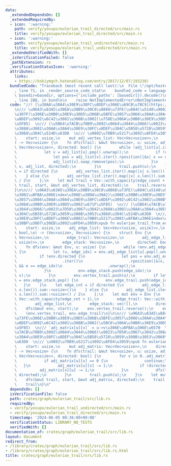 ```yaml
---
data:
  _extendedDependsOn: []
  _extendedRequiredBy:
  - icon: ':warning:'
    path: verify/yosupo/eulerian_trail_directed/src/main.rs
    title: verify/yosupo/eulerian_trail_directed/src/main.rs
  - icon: ':warning:'
    path: verify/yosupo/eulerian_trail_undirected/src/main.rs
    title: verify/yosupo/eulerian_trail_undirected/src/main.rs
  _extendedVerifiedWith: []
  _isVerificationFailed: false
  _pathExtension: rs
  _verificationStatusIcon: ':warning:'
  attributes:
    links:
    - https://kokiymgch.hatenablog.com/entry/2017/12/07/193238)
  bundledCode: "Traceback (most recent call last):\n  File \"/opt/hostedtoolcache/Python/3.10.14/x64/lib/python3.10/site-packages/onlinejudge_verify/documentation/build.py\"\
    , line 71, in _render_source_code_stat\n    bundled_code = language.bundle(stat.path,\
    \ basedir=basedir, options={'include_paths': [basedir]}).decode()\n  File \"/opt/hostedtoolcache/Python/3.10.14/x64/lib/python3.10/site-packages/onlinejudge_verify/languages/rust.py\"\
    , line 288, in bundle\n    raise NotImplementedError\nNotImplementedError\n"
  code: "//! [\u30AA\u30A4\u30E9\u30FC\u8DEF\u306E\u69CB\u7BC9](https://kokiymgch.hatenablog.com/entry/2017/12/07/193238)\n\
    \n/// \u96A3\u63A5\u30EA\u30B9\u30C8\u8868\u73FE(\u884C\u5148\u9802\u70B9\u306E\
    \u307F)\u306E\u30B0\u30E9\u30D5\u306B\u5BFE\u3057\u3066\u30AA\u30A4\u30E9\u30FC\
    \u8DEF\u3092\u6C42\u3081\u308B\u3002(\u758E\u306A\u30B0\u30E9\u30D5\u3092\u671F\
    \u5F85)  \n/// (\u5B64\u7ACB\u70B9\u3092\u9664\u3044\u3066)\u9023\u7D50\u3067\u3042\
    \u308A\u3001\u30AA\u30A4\u30E9\u30FC\u8DEF\u304C\u5B58\u5728\u3059\u308B\u3053\
    \u3068\u304C\u524D\u63D0  \n/// \u9802\u70B9\u5217\u3092\u8FD4\u3059\npub fn eulerian_trail_from_vertex_list(\n\
    \    start: usize,\n    mut adj_vertex_list: Vec<Vec<usize>>,\n    directed: bool,\n\
    ) -> Vec<usize> {\n    fn dfs(trail: &mut Vec<usize>, u: usize, adj_list: &mut\
    \ Vec<Vec<usize>>, directed: bool) {\n        while !adj_list[u].is_empty() {\n\
    \            let v = adj_list[u].pop().unwrap();\n            if !directed {\n\
    \                let pos = adj_list[v].iter().rposition(|&x| x == u).unwrap();\n\
    \                adj_list[v].swap_remove(pos);\n            }\n            dfs(trail,\
    \ v, adj_list, directed);\n        }\n        trail.push(u);\n    }\n    let edge_count\
    \ = if directed {\n        adj_vertex_list.iter().map(|x| x.len()).sum::<usize>()\n\
    \    } else {\n        adj_vertex_list.iter().map(|x| x.len()).sum::<usize>()\
    \ / 2\n    };\n    let mut trail = Vec::with_capacity(edge_count + 1);\n    dfs(&mut\
    \ trail, start, &mut adj_vertex_list, directed);\n    trail.reverse();\n    trail\n\
    }\n\n/// \u96A3\u63A5\u30EA\u30B9\u30C8\u8868\u73FE(\u884C\u5148\u9802\u70B9\u3068\
    \u3001\u8FBA\u306Eindex\u306E\u30DA\u30A2)\u306E\u30B0\u30E9\u30D5\u306B\u5BFE\
    \u3057\u3066\u30AA\u30A4\u30E9\u30FC\u8DEF\u3092\u6C42\u3081\u308B\u3002(\u758E\
    \u306A\u30B0\u30E9\u30D5\u3092\u671F\u5F85)  \n/// (\u5B64\u7ACB\u70B9\u3092\u9664\
    \u3044\u3066)\u9023\u7D50\u3067\u3042\u308A\u3001\u30AA\u30A4\u30E9\u30FC\u8DEF\
    \u304C\u5B58\u5728\u3059\u308B\u3053\u3068\u304C\u524D\u63D0  \n/// (\u30AA\u30A4\
    \u30E9\u30FC\u8DEF\u306E\u9802\u70B9\u5217\u3001\u8FBA\u306Eindex\u5217)\u306E\
    \u30BF\u30D7\u30EB\u3092\u8FD4\u3059\npub fn eulerian_trail_from_edge_list(\n\
    \    start: usize,\n    adj_edge_list: Vec<Vec<(usize, usize)>>,\n    directed:\
    \ bool,\n) -> (Vec<usize>, Vec<usize>) {\n    struct Env {\n        vertex_trail:\
    \ Vec<usize>,\n        edge_trail: Vec<usize>,\n        adj_edge_list: Vec<Vec<(usize,\
    \ usize)>>,\n        edge_stack: Vec<usize>,\n        directed: bool,\n    }\n\
    \    fn dfs(env: &mut Env, u: usize) {\n        while !env.adj_edge_list[u].is_empty()\
    \ {\n            let (v, edge_idx) = env.adj_edge_list[u].pop().unwrap();\n  \
    \          if !env.directed {\n                let pos = env.adj_edge_list[v]\n\
    \                    .iter()\n                    .rposition(|&(x, e)| x == u\
    \ && e == edge_idx)\n                    .unwrap();\n                env.adj_edge_list[v].swap_remove(pos);\n\
    \            }\n            env.edge_stack.push(edge_idx);\n            dfs(env,\
    \ v);\n        }\n        env.vertex_trail.push(u);\n        if let Some(edge_idx)\
    \ = env.edge_stack.pop() {\n            env.edge_trail.push(edge_idx);\n     \
    \   }\n    }\n    let edge_cnt = if directed {\n        adj_edge_list.iter().map(|x|\
    \ x.len()).sum::<usize>()\n    } else {\n        adj_edge_list.iter().map(|x|\
    \ x.len()).sum::<usize>() / 2\n    };\n    let mut env = Env {\n        vertex_trail:\
    \ Vec::with_capacity(edge_cnt + 1),\n        edge_trail: Vec::with_capacity(edge_cnt),\n\
    \        adj_edge_list,\n        edge_stack: vec![],\n        directed,\n    };\n\
    \    dfs(&mut env, start);\n    env.vertex_trail.reverse();\n    env.edge_trail.reverse();\n\
    \    (env.vertex_trail, env.edge_trail)\n}\n\n/// \u96A3\u63A5\u884C\u5217\u8868\
    \u73FE\u306E\u30B0\u30E9\u30D5\u306B\u5BFE\u3057\u3066\u30AA\u30A4\u30E9\u30FC\
    \u8DEF\u3092\u6C42\u3081\u308B\u3002(\u5BC6\u306A\u30B0\u30E9\u30D5\u3092\u671F\
    \u5F85)  \n/// `adj_matrix[u][v]` = u->v\u306E\u8FBA\u306E\u6570  \n/// (\u5B64\
    \u7ACB\u70B9\u3092\u9664\u3044\u3066)\u9023\u7D50\u3067\u3042\u308A\u3001\u30AA\
    \u30A4\u30E9\u30FC\u8DEF\u304C\u5B58\u5728\u3059\u308B\u3053\u3068\u304C\u524D\
    \u63D0  \n/// \u9802\u70B9\u5217\u3092\u8FD4\u3059\npub fn eulerian_trail_from_matrix(\n\
    \    start: usize,\n    mut adj_matrix: Vec<Vec<usize>>,\n    directed: bool,\n\
    ) -> Vec<usize> {\n    fn dfs(trail: &mut Vec<usize>, u: usize, adj_matrix: &mut\
    \ Vec<Vec<usize>>, directed: bool) {\n        for v in 0..adj_matrix.len() {\n\
    \            if adj_matrix[u][v] == 0 {\n                continue;\n         \
    \   }\n            adj_matrix[u][v] -= 1;\n            if !directed {\n      \
    \          adj_matrix[v][u] -= 1;\n            }\n            dfs(trail, v, adj_matrix,\
    \ directed);\n        }\n        trail.push(u);\n    }\n    let mut trail = vec![];\n\
    \    dfs(&mut trail, start, &mut adj_matrix, directed);\n    trail.reverse();\n\
    \    trail\n}\n"
  dependsOn: []
  isVerificationFile: false
  path: crates/graph/eulerian_trail/src/lib.rs
  requiredBy:
  - verify/yosupo/eulerian_trail_undirected/src/main.rs
  - verify/yosupo/eulerian_trail_directed/src/main.rs
  timestamp: '2024-06-05 00:36:00+09:00'
  verificationStatus: LIBRARY_NO_TESTS
  verifiedWith: []
documentation_of: crates/graph/eulerian_trail/src/lib.rs
layout: document
redirect_from:
- /library/crates/graph/eulerian_trail/src/lib.rs
- /library/crates/graph/eulerian_trail/src/lib.rs.html
title: crates/graph/eulerian_trail/src/lib.rs
---
```

